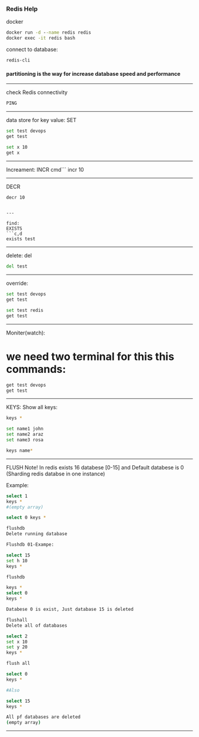 ### Redis Help

docker
```cmd
docker run -d --name redis redis
docker exec -it redis bash
```

connect to database:
```bash
redis-cli
```
#### partitioning is the way for increase database speed and performance

---

check Redis connectivity
```bash
PING 
```
---

data store for key value:
SET
```bash
set test devops
get test

set x 10
get x
```

---

Increament:
INCR
cmd```
incr 10

---

DECR
```bash
decr 10
```
```

---

find:
EXISTS
```c,d
exists test
```

---

delete:
del 
```cmd
del test
```

---

override:
```bash
set test devops
get test

set test redis
get test
```

---

Moniter(watch):
# we need two terminal for this this commands:
```bash
get test devops
get test
```

---


KEYS:
Show all keys:
```bash
keys *

set name1 john 
set name2 araz
set name3 rosa

keys name*
```

---

FLUSH
Note! In redis exists 16 databese [0-15] and Default databese is 0 (Sharding redis databse in one instance)

Example:
```bash
select 1
keys *
#(empty array)

select 0 keys *

flushdb
Delete running database

Flushdb 01-Exampe:

select 15
set h 10
keys *

flushdb 

keys *
select 0
keys *

Databese 0 is exist, Just database 15 is deleted
```

```bash
flushall
Delete all of databases

select 2
set x 10
set y 20
keys *

flush all

select 0
keys *

#Also

select 15
keys *

All pf databases are deleted
(empty array)

```
---



































